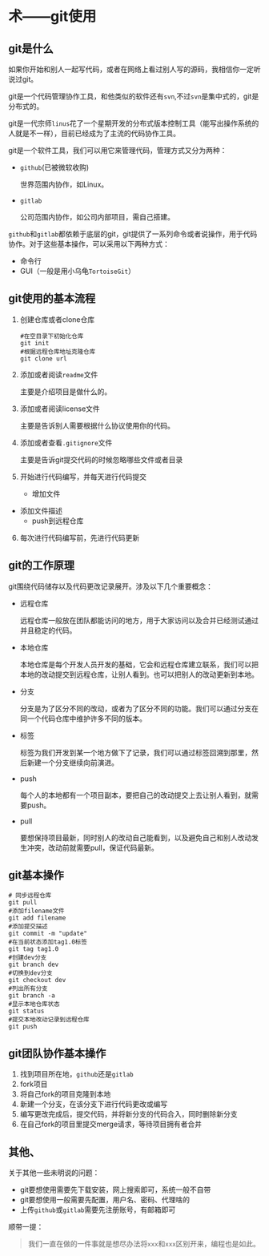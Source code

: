 # 术——git使用

## git是什么

如果你开始和别人一起写代码，或者在网络上看过别人写的源码，我相信你一定听说过git。

git是一个代码管理协作工具，和他类似的软件还有`svn`,不过`svn`是集中式的，git是分布式的。

git是一代宗师`linus`花了一个星期开发的分布式版本控制工具（能写出操作系统的人就是不一样），目前已经成为了主流的代码协作工具。

git是一个软件工具，我们可以用它来管理代码，管理方式又分为两种：

- `github`(已被微软收购)

  世界范围内协作，如Linux。

- `gitlab`

  公司范围内协作，如公司内部项目，需自己搭建。

`github`和`gitlab`都依赖于底层的git，git提供了一系列命令或者说操作，用于代码协作。对于这些基本操作，可以采用以下两种方式：

- 命令行
- GUI（一般是用小乌龟`TortoiseGit`）

## git使用的基本流程

1. 创建仓库或者clone仓库

   ```shell
   #在空目录下初始化仓库
   git init
   #根据远程仓库地址克隆仓库
   git clone url
   ```

2. 添加或者阅读`readme`文件

   主要是介绍项目是做什么的。

3. 添加或者阅读license文件

   主要是告诉别人需要根据什么协议使用你的代码。

4. 添加或者查看`.gitignore`文件

   主要是告诉git提交代码的时候忽略哪些文件或者目录

5. 开始进行代码编写，并每天进行代码提交

   - 增加文件
- 添加文件描述
   - push到远程仓库

6. 每次进行代码编写前，先进行代码更新

## git的工作原理

git围绕代码储存以及代码更改记录展开。涉及以下几个重要概念：

- 远程仓库

  远程仓库一般放在团队都能访问的地方，用于大家访问以及合并已经测试通过并且稳定的代码。

- 本地仓库

  本地仓库是每个开发人员开发的基础，它会和远程仓库建立联系，我们可以把本地的改动提交到远程仓库，让别人看到。也可以把别人的改动更新到本地。

- 分支

  分支是为了区分不同的改动，或者为了区分不同的功能。我们可以通过分支在同一个代码仓库中维护许多不同的版本。

- 标签

  标签为我们开发到某一个地方做下了记录，我们可以通过标签回溯到那里，然后新建一个分支继续向前演进。

- push

  每个人的本地都有一个项目副本，要把自己的改动提交上去让别人看到，就需要push。

- pull

  要想保持项目最新，同时别人的改动自己能看到，以及避免自己和别人改动发生冲突，改动前就需要pull，保证代码最新。

## git基本操作

```shell
# 同步远程仓库
git pull
#添加filename文件
git add filename
#添加提交描述
git commit -m "update"
#在当前状态添加tag1.0标签
git tag tag1.0
#创建dev分支
git branch dev
#切换到dev分支
git checkout dev
#列出所有分支
git branch -a
#显示本地仓库状态
git status
#提交本地改动记录到远程仓库
git push
```



## git团队协作基本操作

1. 找到项目所在地，`github`还是`gitlab`
2. fork项目
3. 将自己fork的项目克隆到本地
4. 新建一个分支，在该分支下进行代码更改或编写
5. 编写更改完成后，提交代码，并将新分支的代码合入，同时删除新分支
6. 在自己fork的项目里提交merge请求，等待项目拥有者合并

## 其他、

关于其他一些未明说的问题：

- git要想使用需要先下载安装，网上搜索即可，系统一般不自带
- git要想使用一般需要先配置，用户名、密码、代理啥的
- 上传`github`或`gitlab`需要先注册账号，有邮箱即可

顺带一提：

> 我们一直在做的一件事就是想尽办法将`xxx`和`xxx`区别开来，编程也是如此。